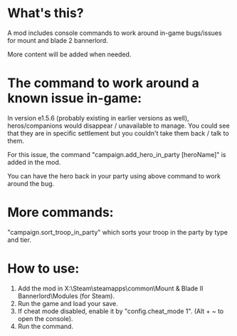 # What's this? 
A mod includes console commands to work around in-game bugs/issues for mount and blade 2 bannerlord. 

More content will be added when needed. 

# The command to work around a known issue in-game: 
In version e1.5.6 (probably existing in earlier versions as well), heros/companions would disappear / unavailable to manage. You could see that they are in specific settlement but you couldn't take them back / talk to them. 

For this issue, the command "campaign.add_hero_in_party [heroName]" is added in the mod. 

You can have the hero back in your party using above command to work around the bug. 

# More commands: 
"campaign.sort_troop_in_party" which sorts your troop in the party by type and tier. 

# How to use: 
1. Add the mod in X:\Steam\steamapps\common\Mount & Blade II Bannerlord\Modules (for Steam). 
2. Run the game and load your save. 
3. If cheat mode disabled, enable it by "config.cheat_mode 1". (Alt + ~ to open the console). 
4. Run the command. 
